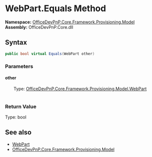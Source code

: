 # WebPart.Equals Method  
  

**Namespace:** [OfficeDevPnP.Core.Framework.Provisioning.Model](OfficeDevPnP.Core.Framework.Provisioning.Model.md)  
**Assembly:** OfficeDevPnP.Core.dll  
## Syntax
```C#
public bool virtual Equals(WebPart other)
```
### Parameters
#### other  
&emsp;&emsp;Type: [OfficeDevPnP.Core.Framework.Provisioning.Model.WebPart](OfficeDevPnP.Core.Framework.Provisioning.Model.WebPart.md)  
&emsp;&emsp;  

  

### Return Value
Type: bool  

## See also
- [WebPart](OfficeDevPnP.Core.Framework.Provisioning.Model.WebPart.md) 
- [OfficeDevPnP.Core.Framework.Provisioning.Model](OfficeDevPnP.Core.Framework.Provisioning.Model.md) 
